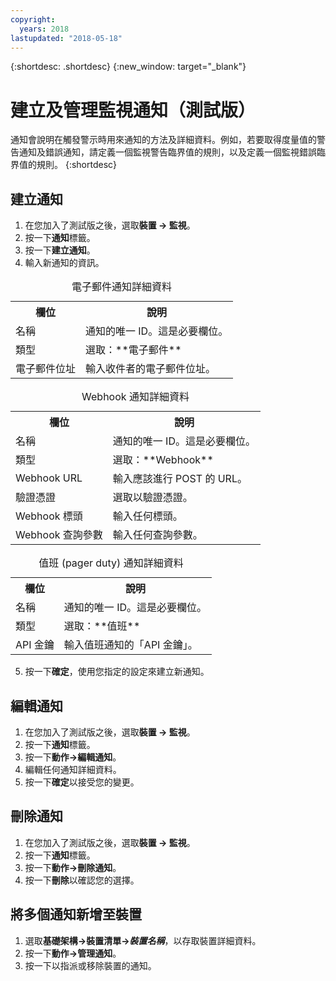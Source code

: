 ```yaml
---
copyright:
  years: 2018
lastupdated: "2018-05-18"
---
```


{:shortdesc: .shortdesc}
{:new_window: target="_blank"}

# 建立及管理監視通知（測試版）
通知會說明在觸發警示時用來通知的方法及詳細資料。例如，若要取得度量值的警告通知及錯誤通知，請定義一個監視警告臨界值的規則，以及定義一個監視錯誤臨界值的規則。
{:shortdesc} 

## 建立通知
 
 1. 在您加入了測試版之後，選取**裝置 -> 監視**。 
 2. 按一下**通知**標籤。
 3. 按一下**建立通知**。
 4. 輸入新通知的資訊。 

<table>
  <caption>電子郵件通知詳細資料</caption>
  <tr>
     <th>欄位</th>
     <th>說明</th>
  </tr>
  <tr>
    <td>名稱</td>
    <td>通知的唯一 ID。這是必要欄位。</td>
  </tr>
  <tr>
    <td>類型</td>
    <td>選取：**電子郵件**</td>
  </tr>
  <tr>
    <td>電子郵件位址</td>
    <td>輸入收件者的電子郵件位址。</td>
  </tr>
</table>

<table>
  <caption>Webhook 通知詳細資料</caption>
  <tr>
     <th>欄位</th>
     <th>說明</th>
  </tr>
  <tr>
    <td>名稱</td>
    <td>通知的唯一 ID。這是必要欄位。</td>
  </tr>
  <tr>
    <td>類型</td>
    <td>選取：**Webhook**</td>
  </tr>
  <tr>
    <td>Webhook URL</td>
    <td>輸入應該進行 POST 的 URL。</td>
  </tr>
  <tr>
  <td>驗證憑證</td>
    <td>選取以驗證憑證。</td>
  </tr>
  <tr>
    <td>Webhook 標頭</td>
    <td>輸入任何標頭。</td>
  </tr>
  <tr>
    <td>Webhook 查詢參數</td>
    <td>輸入任何查詢參數。</td>
  </tr>
</table>

<table>
  <caption>值班 (pager duty) 通知詳細資料</caption>
  <tr>
     <th>欄位</th>
     <th>說明</th>
  </tr>
  <tr>
    <td>名稱</td>
    <td>通知的唯一 ID。這是必要欄位。</td>
  </tr>
  <tr>
    <td>類型</td>
    <td>選取：**值班**</td>
  </tr>
  <tr>
    <td>API 金鑰</td>
    <td>輸入值班通知的「API 金鑰」。</td>
  </tr>
</table>


5. 按一下**確定**，使用您指定的設定來建立新通知。

## 編輯通知
 1. 在您加入了測試版之後，選取**裝置 -> 監視**。 
 2. 按一下**通知**標籤。
3. 按一下**動作->編輯通知**。
4. 編輯任何通知詳細資料。
5. 按一下**確定**以接受您的變更。

## 刪除通知
1. 在您加入了測試版之後，選取**裝置 -> 監視**。 
2. 按一下**通知**標籤。
3. 按一下**動作->刪除通知**。
4. 按一下**刪除**以確認您的選擇。

## 將多個通知新增至裝置
1. 選取**基礎架構->裝置清單->*裝置名稱***，以存取裝置詳細資料。
2. 按一下**動作->管理通知**。
4. 按一下以指派或移除裝置的通知。

